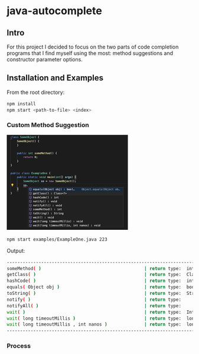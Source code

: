 # java-autocomplete

## Intro

For this project I decided to focus on the two parts of code completion programs that I find myself using the most: method suggestions and constructor parameter options.

## Installation and Examples

From the root directory:

```sh
npm install
npm start <path-to-file> <index>
```

### Custom Method Suggestion

![Example One](images/ExampleOne.png)

```sh
npm start examples/ExampleOne.java 223
```

Output:

```sh
----------------------------------------------------------------------------------------------------
someMethod( )                                       | return type:  int
getClass( )                                         | return type:  Class
hashCode( )                                         | return type:  int
equals( Object obj )                                | return type:  boolean
toString( )                                         | return type:  String
notify( )                                           | return type:
notifyAll( )                                        | return type:
wait( )                                             | return type:  InterruptedException
wait( long timeoutMillis )                          | return type:  long
wait( long timeoutMillis , int nanos )              | return type:  long
----------------------------------------------------------------------------------------------------
```

### Process
